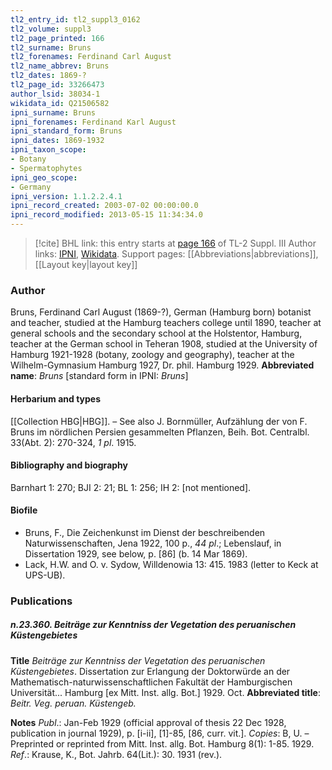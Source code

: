```yaml
---
tl2_entry_id: tl2_suppl3_0162
tl2_volume: suppl3
tl2_page_printed: 166
tl2_surname: Bruns
tl2_forenames: Ferdinand Carl August
tl2_name_abbrev: Bruns
tl2_dates: 1869-?
tl2_page_id: 33266473
author_lsid: 38034-1
wikidata_id: Q21506582
ipni_surname: Bruns
ipni_forenames: Ferdinand Karl August
ipni_standard_form: Bruns
ipni_dates: 1869-1932
ipni_taxon_scope: 
- Botany
- Spermatophytes
ipni_geo_scope: 
- Germany
ipni_version: 1.1.2.2.4.1
ipni_record_created: 2003-07-02 00:00:00.0
ipni_record_modified: 2013-05-15 11:34:34.0
---
```


> [!cite] BHL link: this entry starts at [page 166](https://www.biodiversitylibrary.org/page/33266473) of TL-2 Suppl. III
> Author links: [IPNI](https://www.ipni.org/a/38034-1), [Wikidata](https://www.wikidata.org/wiki/Q21506582). Support pages: [[Abbreviations|abbreviations]], [[Layout key|layout key]]

### Author

Bruns, Ferdinand Carl August (1869-?), German (Hamburg born) botanist and teacher, studied at the Hamburg teachers college until 1890, teacher at general schools and the secondary school at the Holstentor, Hamburg, teacher at the German school in Teheran 1908, studied at the University of Hamburg 1921-1928 (botany, zoology and geography), teacher at the Wilhelm-Gymnasium Hamburg 1927, Dr. phil. Hamburg 1929. 
**Abbreviated name**: *Bruns* \[standard form in IPNI: *Bruns*\]

#### Herbarium and types

[[Collection HBG|HBG]]. – See also J. Bornmüller, Aufzählung der von F. Bruns im nördlichen Persien gesammelten Pflanzen, Beih. Bot. Centralbl. 33(Abt. 2): 270-324, *1 pl*. 1915.

#### Bibliography and biography

Barnhart 1: 270; BJI 2: 21; BL 1: 256; IH 2: \[not mentioned\].

#### Biofile

- Bruns, F., Die Zeichenkunst im Dienst der beschreibenden Naturwissenschaften, Jena 1922, 100 p., *44 pl*.; Lebenslauf, in Dissertation 1929, see below, p. \[86\] (b. 14 Mar 1869).
- Lack, H.W. and O. v. Sydow, Willdenowia 13: 415. 1983 (letter to Keck at UPS-UB).

### Publications

##### n.23.360. Beiträge zur Kenntniss der Vegetation des peruanischen Küstengebietes

**Title**
*Beiträge zur Kenntniss der Vegetation des peruanischen Küstengebietes*. Dissertation zur Erlangung der Doktorwürde an der Mathematisch-naturwissenschaftlichen Fakultät der Hamburgischen Universität... Hamburg \[ex Mitt. Inst. allg. Bot.\] 1929. Oct.
**Abbreviated title**: *Beitr. Veg. peruan. Küstengeb.*

**Notes**
*Publ*.: Jan-Feb 1929 (official approval of thesis 22 Dec 1928, publication in journal 1929), p. \[i-ii\], \[1\]-85, \[86, curr. vit.\]. *Copies*: B, U. – Preprinted or reprinted from Mitt. Inst. allg. Bot. Hamburg 8(1): 1-85. 1929.
*Ref*.: Krause, K., Bot. Jahrb. 64(Lit.): 30. 1931 (rev.).

